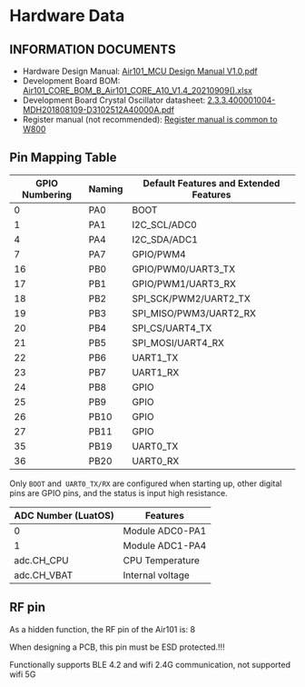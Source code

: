 # Hardware Data

## INFORMATION DOCUMENTS

* Hardware Design Manual: [Air101_MCU Design Manual V1.0.pdf](https://cdn.openluat-luatcommunity.openluat.com/attachment/air101_%E8%8A%AF%E7%89%87%E8%A7%84%E6%A0%BC%E4%B9%A6_v1.1.pdf)
* Development Board BOM: [Air101_CORE_BOM_B_Air101_CORE_A10_V1.4_20210909().xlsx](http://cdndownload.openluat.com/wiki/chips/air101/20211013165102234_Air101_CORE_BOM_B_Air101_CORE_A10_V1.4_20210909.xlsx)
* Development Board Crystal Oscillator datasheet: [2.3.3.400001004-MDH201808109-D3102512A40000A.pdf](http://cdndownload.openluat.com/wiki/chips/air101/2.3.3.400001004-MDH201808109-D3102512A40000A.pdf)
* Register manual (not recommended): [Register manual is common to W800](https://www.winnermicro.com/upload/1/editor/1607327764402.pdf)

## Pin Mapping Table

| GPIO Numbering | Naming | Default Features and Extended Features     |
| -------- | ---- | ---------------------- |
| 0        | PA0  | BOOT                   |
| 1        | PA1  | I2C_SCL/ADC0           |
| 4        | PA4  | I2C_SDA/ADC1           |
| 7        | PA7  | GPIO/PWM4              |
| 16       | PB0  | GPIO/PWM0/UART3_TX     |
| 17       | PB1  | GPIO/PWM1/UART3_RX     |
| 18       | PB2  | SPI_SCK/PWM2/UART2_TX  |
| 19       | PB3  | SPI_MISO/PWM3/UART2_RX |
| 20       | PB4  | SPI_CS/UART4_TX        |
| 21       | PB5  | SPI_MOSI/UART4_RX      |
| 22       | PB6  | UART1_TX               |
| 23       | PB7  | UART1_RX               |
| 24       | PB8  | GPIO                   |
| 25       | PB9  | GPIO                   |
| 26       | PB10 | GPIO                   |
| 27       | PB11 | GPIO                   |
| 35       | PB19 | UART0_TX               |
| 36       | PB20 | UART0_RX               |

Only `BOOT` and` UART0_TX/RX` are configured when starting up, other digital pins are GPIO pins, and the status is input high resistance.

| ADC Number (LuatOS) | Features         |
| ----------------- | ------------ |
| 0                 | Module ADC0-PA1 |
| 1                 | Module ADC1-PA4 |
| adc.CH_CPU        | CPU Temperature      |
| adc.CH_VBAT       | Internal voltage     |

## RF pin

As a hidden function, the RF pin of the Air101 is: 8

When designing a PCB, this pin must be ESD protected.!!!

Functionally supports BLE 4.2 and wifi 2.4G communication, not supported wifi 5G
